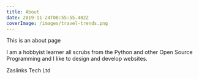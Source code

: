 ```yaml
---
title: About
date: 2019-11-24T08:55:55.402Z
coverImage: /images/travel-trends.png
---
```

This is an about page 

I am a hobbyist learner all scrubs from the Python and other Open Source Programming and I like to design and develop websites.

Zaslinks Tech Ltd
